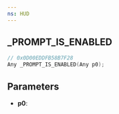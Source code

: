 ```yaml
---
ns: HUD
---
```

## _PROMPT_IS_ENABLED

```c
// 0x0D00EDDFB58B7F28
Any _PROMPT_IS_ENABLED(Any p0);
```

## Parameters
* **p0**:
